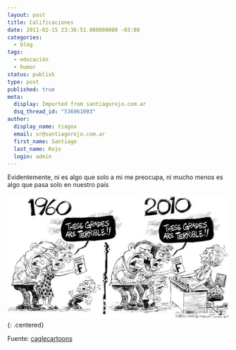 ```yaml
---
layout: post
title: Calificaciones
date: 2011-02-15 23:36:51.000000000 -03:00
categories:
  - blog
tags:
  - educación
  - humor
status: publish
type: post
published: true
meta:
  display: Imported from santiagorojo.com.ar
  dsq_thread_id: "536961003"
author:
  display_name: tiagox
  email: sr@santiagorojo.com.ar
  first_name: Santiago
  last_name: Rojo
  login: admin
---
```


Evidentemente, ni es algo que solo a mi me preocupa, ni mucho menos es algo que
pasa solo en nuestro país

![1960vs2010](/assets/1960vs2010.jpeg "1960vs2010"){: .centered}

Fuente: [caglecartoons](http://www.caglecartoons.com/images/preview/%7Be4e28807-361d-44b2-8681-b42f76405d24%7D.gif)
